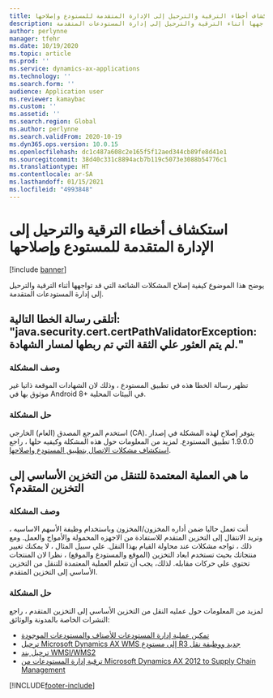 ```yaml
---
title: استكشاف أخطاء الترقية والترحيل إلى الإدارة المتقدمة للمستودع وإصلاحها
description: يوضح هذا الموضوع كيفية إصلاح المشكلات الشائعة التي قد تواجهها أثناء الترقية والترحيل إلى إدارة المستودعات المتقدمة.
author: perlynne
manager: tfehr
ms.date: 10/19/2020
ms.topic: article
ms.prod: ''
ms.service: dynamics-ax-applications
ms.technology: ''
ms.search.form: ''
audience: Application user
ms.reviewer: kamaybac
ms.custom: ''
ms.assetid: ''
ms.search.region: Global
ms.author: perlynne
ms.search.validFrom: 2020-10-19
ms.dyn365.ops.version: 10.0.15
ms.openlocfilehash: dc1c487a608c2e165f5f12aed344cb89fe8d41e1
ms.sourcegitcommit: 38d40c331c8894acb7b119c5073e3088b54776c1
ms.translationtype: HT
ms.contentlocale: ar-SA
ms.lasthandoff: 01/15/2021
ms.locfileid: "4993848"
---
```

# <a name="troubleshoot-upgrade-and-migration-to-advanced-warehouse-management"></a>استكشاف أخطاء الترقية والترحيل إلى الإدارة المتقدمة للمستودع وإصلاحها

[!include [banner](../includes/banner.md)]

يوضح هذا الموضوع كيفية إصلاح المشكلات الشائعة التي قد تواجهها أثناء الترقية والترحيل إلى إدارة المستودعات المتقدمة.

## <a name="i-receive-the-following-error-message-javasecuritycertcertpathvalidatorexception-trust-anchor-for-certification-path-is-not-found"></a>أتلقى رسالة الخطا التالية: "java.security.cert.certPathValidatorException: لم يتم العثور علي الثقة التي تم ربطها لمسار الشهادة."

### <a name="issue-description"></a>وصف المشكلة

تظهر رسالة الخطا هذه في تطبيق المستودع ، وذلك لان الشهادات الموقعة ذاتيا غير موثوق بها في Android 8+ في البيئات المحلية.

### <a name="issue-resolution"></a>حل المشكلة

استخدم المرجع المصدق (العام) الخارجي (CA). يتوفر إصلاح لهذه المشكلة في إصدار 1.9.0.0 تطبيق المستودع. لمزيد من المعلومات حول هذه المشكلة وكيفيه حلها ، راجع [استكشاف مشكلات الاتصال بتطبيق المستودع وإصلاحها](troubleshoot-warehouse-app-connection.md).

## <a name="what-is-the-approved-process-for-moving-from-basic-warehousing-to-advanced-warehousing"></a>ما هي العملية المعتمدة للتنقل من التخزين الأساسي إلى التخزين المتقدم؟

### <a name="issue-description"></a>وصف المشكلة

أنت تعمل حاليا ضمن أداره المخزون/المخزون وباستخدام وظيفة الأسهم الاساسيه ، وتريد الانتقال إلى التخزين المتقدم للاستفادة من الاجهزه المحمولة والأمواج والعمل. ومع ذلك ، تواجه مشكلات عند محاولة القيام بهذا النقل. علي سبيل المثال ، لا يمكنك تغيير منتجاتك بحيث تستخدم ابعاد التخزين (الموقع والمستودع والموقع) ، نظرا لان المنتجات تحتوي علي حركات مقابله. لذلك، يجب أن تتعلم العملية المعتمدة للتنقل من التخزين الأساسي إلى التخزين المتقدم.

### <a name="issue-resolution"></a>حل المشكلة

لمزيد من المعلومات حول عمليه النقل من التخزين الأساسي إلى التخزين المتقدم ، راجع النشرات الخاصة بالمدونة والوثائق:

- [تمكين عملية إدارة المستودعات للأصناف والمستودعات الموجودة](https://cleverax.wordpress.com/2017/12/06/d365fo-enable-warehouse-management-process-for-existing-items-and-warehouses/)
- [ترحيل Microsoft Dynamics AX WMS إلى مستودع R3 جديد ووظيفة نقل](https://cloudblogs.microsoft.com/dynamics365/no-audience/2015/08/17/migration-of-microsoft-dynamics-ax-wms-to-new-r3-warehouse-and-transportation-functionality/)
- [ترحيل بند WMSI/WMS2](https://cloudblogs.microsoft.com/dynamics365/no-audience/2018/05/03/wmsiwms2-item-migration/)
- [ترقية إدارة المستودعات من Microsoft Dynamics AX 2012 to Supply Chain Management](https://docs.microsoft.com/dynamics365/supply-chain/warehousing/upgrade-migration-warehouse-management-processes)


[!INCLUDE[footer-include](../../includes/footer-banner.md)]